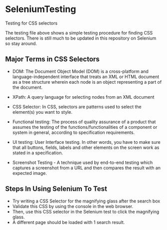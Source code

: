 # SeleniumTesting
Testing for CSS selectors

The testing file above shows a simple testing procedure for finding CSS selectors. There is still much to be updated in this repository on Selenium so stay around. 

## Major Terms in CSS Selectors
- DOM: The Document Object Model (DOM) is a cross-platform and language-independent interface that treats an XML or HTML document as a tree structure wherein each node is an object representing a part of the document.

- XPath: A query language for selecting nodes from an XML document

- CSS Selector: In CSS, selectors are patterns used to select the element(s) you want to style.

- Functional testing: The process of quality assurance of a product that assumes the testing of the functions/functionalities of a component or system in general, according to specification requirements.

- UI testing: User Interface testing. In other words, you have to make sure that all buttons, fields, labels and other elements on the screen work as stated in a specification.
- Screenshot Testing - A technique used by end-to-end testing which captures a screenshot from a URL and then compares the result with an expected image.


## Steps In Using Selenium To Test
- Try writing a CSS Selector for the magnifying glass after the search box
- Validate this CSS by using the console in the web browser.
- Then, use this CSS selector in the Selenium test to click the magnifying glass.
- A different page should be loaded with 1 search result.
